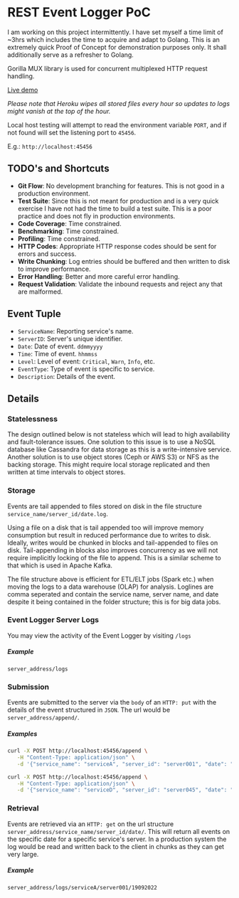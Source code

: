 # REST Event Logger PoC

I am working on this project intermittently. I have set myself a time limit of ~3hrs which includes the time to acquire and adapt to Golang. This is an extremely quick Proof of Concept for demonstration purposes only. It shall additionally serve as a refresher to Golang.

Gorilla MUX library is used for concurrent multiplexed HTTP request handling.

[Live demo](https://rest-event-logger.herokuapp.com/)

*Please note that Heroku wipes all stored files every hour so updates to logs might vanish at the top of the hour.*

Local host testing will attempt to read the environment variable `PORT`, and if not found will set the listening port to `45456`.

E.g.: `http://localhost:45456`


## TODO's and Shortcuts

* **Git Flow**: No development branching for features. This is not good in a production environment.
* **Test Suite**: Since this is not meant for production and is a very quick exercise I have not had the time to build a test suite. This is a poor practice and does not fly in production environments.
* **Code Coverage**: Time constrained.
* **Benchmarking**: Time constrained.
* **Profiling**: Time constrained.
* **HTTP Codes**: Appropriate HTTP response codes should be sent for errors and success.
* **Write Chunking**: Log entries should be buffered and then written to disk to improve performance.
* **Error Handling**: Better and more careful error handling.
* **Request Validation**: Validate the inbound requests and reject any that are malformed.


## Event Tuple

* `ServiceName`: Reporting service's name.
* `ServerID`: Server's unique identifier.
* `Date`: Date of event. `ddmmyyyy`
* `Time`: Time of event. `hhmmss`
* `Level`: Level of event: `Critical`, `Warn`, `Info`, etc.
* `EventType`: Type of event is specific to service.
* `Description`: Details of the event.

## Details

### Statelessness
The design outlined below is not stateless which will lead to high availability and fault-tolerance issues. One solution to this issue is to use a NoSQL database like Cassandra for data storage as this is a write-intensive service. Another solution is to use object stores (Ceph or AWS S3) or NFS as the backing storage. This might require local storage replicated and then written at time intervals to object stores.


### Storage
Events are tail appended to files stored on disk in the file structure `service_name/server_id/date.log`.

Using a file on a disk that is tail appended too will improve memory consumption but result in reduced performance due to writes to disk. Ideally, writes would be chunked in blocks and tail-appended to files on disk. Tail-appending in blocks also improves concurrency as we will not require implicitly locking of the file to append. This is a similar scheme to that which is used in Apache Kafka.

The file structure above is efficient for ETL/ELT jobs (Spark etc.) when moving the logs to a data warehouse (OLAP) for analysis. Loglines are comma seperated and contain the service name, server name, and date despite it being contained in the folder structure; this is for big data jobs.


### Event Logger Server Logs
You may view the activity of the Event Logger by visiting `/logs`

##### Example
`server_address/logs`


### Submission
Events are submitted to the server via the `body` of an `HTTP: put` with the details of the event structured in `JSON`. The url would be `server_address/append/`.

##### Examples
```bash
curl -X POST http://localhost:45456/append \
   -H "Content-Type: application/json" \
   -d '{"service_name": "serviceA", "server_id": "server001", "date": "09022022", "time": "000102", "level": "INFO", "event_type": "Account Created", "description": "New user Bilbo Baggins"}'
```

```bash
curl -X POST http://localhost:45456/append \
   -H "Content-Type: application/json" \
   -d '{"service_name": "serviceD", "server_id": "server045", "date": "09022022", "time": "000102", "level": "SEVERE", "event_type": "Hullaballoo", "description": "Some strange stuff happened here."}'
   ```

### Retrieval
Events are retrieved via an `HTTP: get` on the url structure `server_address/service_name/server_id/date/`. This will return all events on the specific date for a specific service's server. In a production system the log would be read and written back to the client in chunks as they can get very large.

##### Example
`server_address/logs/serviceA/server001/19092022`
